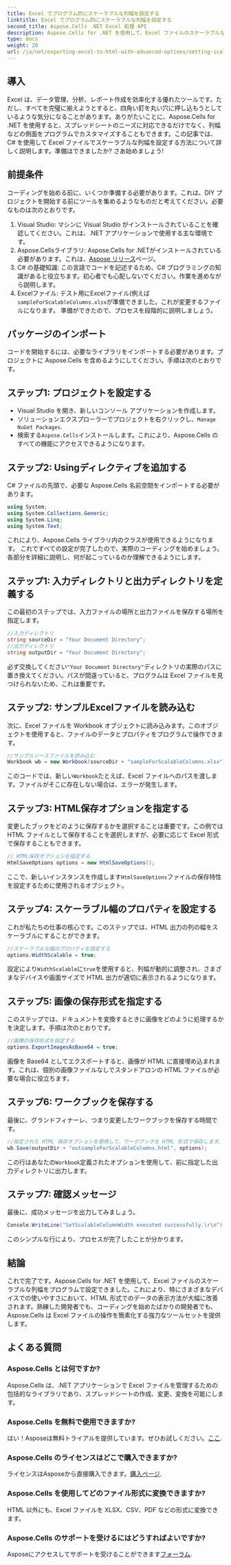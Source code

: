 ```yaml
---
title: Excel でプログラム的にスケーラブルな列幅を設定する
linktitle: Excel でプログラム的にスケーラブルな列幅を設定する
second_title: Aspose.Cells .NET Excel 処理 API
description: Aspose.Cells for .NET を使用して、Excel ファイルのスケーラブルな列幅をプログラムで設定する方法を学びます。効率的なデータ表示に最適です。
type: docs
weight: 20
url: /ja/net/exporting-excel-to-html-with-advanced-options/setting-scalable-column-width/
---
```

## 導入
Excel は、データ管理、分析、レポート作成を効率化する優れたツールです。ただし、すべてを完璧に揃えようとすると、四角い釘を丸い穴に押し込もうとしているような気分になることがあります。ありがたいことに、Aspose.Cells for .NET を使用すると、スプレッドシートのニーズに対応できるだけでなく、列幅などの側面をプログラムでカスタマイズすることもできます。この記事では、C# を使用して Excel ファイルでスケーラブルな列幅を設定する方法について詳しく説明します。準備はできましたか? さあ始めましょう!
## 前提条件
コーディングを始める前に、いくつか準備する必要があります。これは、DIY プロジェクトを開始する前にツールを集めるようなものだと考えてください。必要なものは次のとおりです。
1. Visual Studio: マシンに Visual Studio がインストールされていることを確認してください。これは、.NET アプリケーションで使用する主な環境です。
2.  Aspose.Cellsライブラリ: Aspose.Cells for .NETがインストールされている必要があります。これは、[Aspose リリース](https://releases.aspose.com/cells/net/)ページ。 
3. C# の基礎知識: この言語でコードを記述するため、C# プログラミングの知識があると役立ちます。初心者でも心配しないでください。作業を進めながら説明します。
4.  Excelファイル: テスト用にExcelファイル(例えば`sampleForScalableColumns.xlsx`が準備できました。これが変更するファイルになります。
準備ができたので、プロセスを段階的に説明しましょう。
## パッケージのインポート
コードを開始するには、必要なライブラリをインポートする必要があります。プロジェクトに Aspose.Cells を含めるようにしてください。手順は次のとおりです。
## ステップ1: プロジェクトを設定する
- Visual Studio を開き、新しいコンソール アプリケーションを作成します。
- ソリューションエクスプローラーでプロジェクトを右クリックし、`Manage NuGet Packages`.
- 検索する`Aspose.Cells`インストールします。これにより、Aspose.Cells のすべての機能にアクセスできるようになります。
## ステップ2: Usingディレクティブを追加する
C# ファイルの先頭で、必要な Aspose.Cells 名前空間をインポートする必要があります。
```csharp
using System;
using System.Collections.Generic;
using System.Linq;
using System.Text;
```
これにより、Aspose.Cells ライブラリ内のクラスが使用できるようになります。
これですべての設定が完了したので、実際のコーディングを始めましょう。各部分を詳細に説明し、何が起こっているのか理解できるようにします。
## ステップ1: 入力ディレクトリと出力ディレクトリを定義する
この最初のステップでは、入力ファイルの場所と出力ファイルを保存する場所を指定します。 
```csharp
//入力ディレクトリ
string sourceDir = "Your Document Directory"; 
//出力ディレクトリ
string outputDir = "Your Document Directory"; 
```
必ず交換してください`"Your Document Directory"`ディレクトリの実際のパスに置き換えてください。パスが間違っていると、プログラムは Excel ファイルを見つけられないため、これは重要です。
## ステップ2: サンプルExcelファイルを読み込む
次に、Excel ファイルを Workbook オブジェクトに読み込みます。このオブジェクトを使用すると、ファイルのデータとプロパティをプログラムで操作できます。
```csharp
//サンプルソースファイルを読み込む
Workbook wb = new Workbook(sourceDir + "sampleForScalableColumns.xlsx");
```
このコードでは、新しい`Workbook`たとえば、Excel ファイルへのパスを渡します。ファイルがそこに存在しない場合は、エラーが発生します。
## ステップ3: HTML保存オプションを指定する
変更したブックをどのように保存するかを選択することは重要です。この例では HTML ファイルとして保存することを選択しますが、必要に応じて Excel 形式で保存することもできます。
```csharp
// HTML保存オプションを指定する
HtmlSaveOptions options = new HtmlSaveOptions();
```
ここで、新しいインスタンスを作成します`HtmlSaveOptions`ファイルの保存特性を設定するために使用されるオブジェクト。
## ステップ4: スケーラブル幅のプロパティを設定する
これが私たちの仕事の核心です。このステップでは、HTML 出力の列の幅をスケーラブルにすることができます。
```csharp
//スケーラブルな幅のプロパティを設定する
options.WidthScalable = true;
```
設定により`WidthScalable`に`true`を使用すると、列幅が動的に調整され、さまざまなデバイスや画面サイズで HTML 出力が適切に表示されるようになります。
## ステップ5: 画像の保存形式を指定する 
このステップでは、ドキュメントを変換するときに画像をどのように処理するかを決定します。手順は次のとおりです。
```csharp
//画像の保存形式を指定する
options.ExportImagesAsBase64 = true;
```
画像を Base64 としてエクスポートすると、画像が HTML に直接埋め込まれます。これは、個別の画像ファイルなしでスタンドアロンの HTML ファイルが必要な場合に役立ちます。
## ステップ6: ワークブックを保存する 
最後に、グランドフィナーレ、つまり変更したワークブックを保存する時間です。 
```csharp
//指定された HTML 保存オプションを使用して、ワークブックを HTML 形式で保存します。
wb.Save(outputDir + "outsampleForScalableColumns.html", options);
```
この行はあなたの`Workbook`定義されたオプションを使用して、前に指定した出力ディレクトリに出力します。 
## ステップ7: 確認メッセージ
最後に、成功メッセージを出力してみましょう。
```csharp
Console.WriteLine("SetScalableColumnWidth executed successfully.\r\n");
```
このシンプルな行により、プロセスが完了したことが分かります。
## 結論
これで完了です。Aspose.Cells for .NET を使用して、Excel ファイルのスケーラブルな列幅をプログラムで設定できました。これにより、特にさまざまなデバイスでの使いやすさにおいて、HTML 形式でのデータの表示方法が大幅に改善されます。熟練した開発者でも、コーディングを始めたばかりの開発者でも、Aspose.Cells は Excel ファイルの操作を簡素化する強力なツールセットを提供します。
## よくある質問
### Aspose.Cells とは何ですか?
Aspose.Cells は、.NET アプリケーションで Excel ファイルを管理するための包括的なライブラリであり、スプレッドシートの作成、変更、変換を可能にします。
### Aspose.Cells を無料で使用できますか?
はい！Asposeは無料トライアルを提供しています。ぜひお試しください。[ここ](https://releases.aspose.com/).
### Aspose.Cells のライセンスはどこで購入できますか?
ライセンスはAsposeから直接購入できます。[購入ページ](https://purchase.aspose.com/buy).
### Aspose.Cells を使用してどのファイル形式に変換できますか?
HTML 以外にも、Excel ファイルを XLSX、CSV、PDF などの形式に変換できます。
### Aspose.Cells のサポートを受けるにはどうすればよいですか?
 Asposeにアクセスしてサポートを受けることができます[フォーラム](https://forum.aspose.com/c/cells/9).